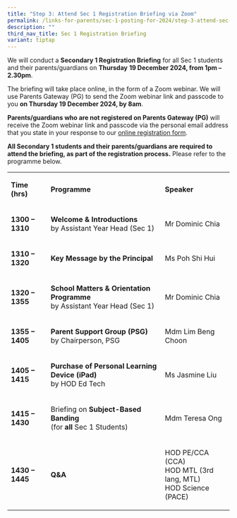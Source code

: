 ```yaml
---
title: "Step 3: Attend Sec 1 Registration Briefing via Zoom"
permalink: /links-for-parents/sec-1-posting-for-2024/step-3-attend-sec-1-registration-briefing-via-zoom/
description: ""
third_nav_title: Sec 1 Registration Briefing
variant: tiptap
---
```

<p>We will conduct a <strong>Secondary 1 Registration Briefing</strong> for
all Sec 1 students and their parents/guardians on <strong>Thursday</strong>  <strong>19 December 2024, from 1pm – 2.30pm</strong>.</p>
<p>The briefing will take place online, in the form of a Zoom webinar. We
will use Parents Gateway (PG) to send the Zoom webinar link and passcode
to you <strong>on Thursday 19 December 2024, by 8am</strong>.</p>
<p><strong>Parents/guardians who are not registered on Parents Gateway (PG)</strong> will
receive the Zoom webinar link and passcode via the personal email address
that you state in your response to our <a href="https://go.gov.sg/sec1registration2025nas" rel="noopener nofollow" target="_blank">online registration form</a>.</p>
<p><strong>All Secondary 1 students and their parents/guardians are required to attend the briefing, as part of the registration process.</strong> Please
refer to the programme below.</p>
<table style="minWidth: 75px">
<colgroup>
<col>
<col>
<col>
</colgroup>
<tbody>
<tr>
<td rowspan="1" colspan="1">
<p><strong>Time (hrs)</strong>
</p>
</td>
<td rowspan="1" colspan="1">
<p><strong>Programme</strong>
</p>
</td>
<td rowspan="1" colspan="1">
<p><strong>Speaker</strong>
</p>
</td>
</tr>
<tr>
<td rowspan="1" colspan="1">
<p><strong>1300 – 1310</strong>
</p>
</td>
<td rowspan="1" colspan="1">
<p><strong>Welcome &amp; Introductions</strong>
<br>by Assistant Year Head (Sec 1)</p>
</td>
<td rowspan="1" colspan="1">
<p>Mr Dominic Chia</p>
</td>
</tr>
<tr>
<td rowspan="1" colspan="1">
<p><strong>1310 – 1320</strong>
</p>
</td>
<td rowspan="1" colspan="1">
<p><strong>Key Message by the Principal</strong>
</p>
</td>
<td rowspan="1" colspan="1">
<p>Ms Poh Shi Hui</p>
</td>
</tr>
<tr>
<td rowspan="1" colspan="1">
<p><strong>1320 – 1355</strong>
</p>
</td>
<td rowspan="1" colspan="1">
<p><strong>School Matters &amp; Orientation Programme</strong>
<br>by Assistant Year Head (Sec 1)</p>
</td>
<td rowspan="1" colspan="1">
<p>Mr Dominic Chia</p>
</td>
</tr>
<tr>
<td rowspan="1" colspan="1">
<p><strong>1355 – 1405</strong>
</p>
</td>
<td rowspan="1" colspan="1">
<p><strong>Parent Support Group (PSG)</strong>
<br>by Chairperson, PSG</p>
</td>
<td rowspan="1" colspan="1">
<p>Mdm Lim Beng Choon</p>
</td>
</tr>
<tr>
<td rowspan="1" colspan="1">
<p><strong>1405 – 1415</strong>
</p>
</td>
<td rowspan="1" colspan="1">
<p><strong>Purchase of Personal Learning Device (iPad)</strong>
<br>by HOD Ed Tech</p>
</td>
<td rowspan="1" colspan="1">
<p>Ms Jasmine Liu</p>
</td>
</tr>
<tr>
<td rowspan="1" colspan="1">
<p><strong>1415 – 1430</strong>
</p>
</td>
<td rowspan="1" colspan="1">
<p>Briefing on <strong>Subject-Based Banding</strong>
<br>(for <strong>all</strong> Sec 1 Students)</p>
</td>
<td rowspan="1" colspan="1">
<p>Mdm Teresa Ong</p>
</td>
</tr>
<tr>
<td rowspan="1" colspan="1">
<p><strong>1430 – 1445</strong>
</p>
</td>
<td rowspan="1" colspan="1">
<p><strong>Q&amp;A</strong>
</p>
</td>
<td rowspan="1" colspan="1">
<p>HOD PE/CCA (CCA)
<br>HOD MTL (3rd lang, MTL)
<br>HOD Science (PACE)</p>
</td>
</tr>
</tbody>
</table>
<p></p>